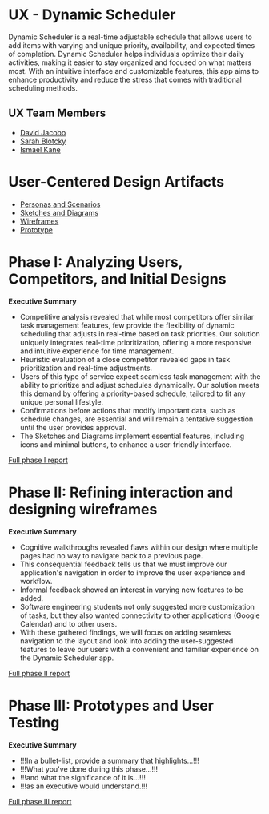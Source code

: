 # UX - Dynamic Scheduler

Dynamic Scheduler is a real-time adjustable schedule that allows users to add items with varying and unique priority, availability, and expected times of completion. Dynamic Scheduler helps individuals optimize their daily activities, making it easier to stay organized and focused on what matters most. With an intuitive interface and customizable features, this app aims to enhance productivity and reduce the stress that comes with traditional scheduling methods.

## UX Team Members

* [David Jacobo](https://usabilityengineering.github.io/ux-journal-djacobo3/)
* [Sarah Blotcky](https://usabilityengineering.github.io/ux-journal-scblotcky/)
* [Ismael Kane](https://usabilityengineering.github.io/ux-journal-Ismaelkane/)

# User-Centered Design Artifacts
 
* [Personas and Scenarios](personas/)
* [Sketches and Diagrams](sketches/)
* [Wireframes](wireframes/)
* [Prototype](#)

# Phase I: Analyzing Users, Competitors, and Initial Designs

**Executive Summary**

* Competitive analysis revealed that while most competitors offer similar task management features, few provide the flexibility of dynamic scheduling that adjusts in real-time based on task priorities. Our solution uniquely integrates real-time prioritization, offering a more responsive and intuitive experience for time management.
* Heuristic evaluation of a close competitor revealed gaps in task prioritization and real-time adjustments. 
* Users of this type of service expect seamless task management with the ability to prioritize and adjust schedules dynamically. Our solution meets this demand by offering a priority-based schedule, tailored to fit any unique personal lifestyle.
* Confirmations before actions that modify important data, such as schedule changes, are essential and will remain a tentative suggestion until the user provides approval.
* The Sketches and Diagrams implement essential features, including icons and minimal buttons, to enhance a user-friendly interface. 

[Full phase I report](phaseI/)

# Phase II: Refining interaction and designing wireframes

**Executive Summary**

* Cognitive walkthroughs revealed flaws within our design where multiple pages had no way to navigate back to a previous page.
* This consequential feedback tells us that we must improve our application's navigation in order to improve the user experience and workflow.
* Informal feedback showed an interest in varying new features to be added.
* Software engineering students not only suggested more customization of tasks, but they also wanted connectivity to other applications (Google Calendar) and to other users.
* With these gathered findings, we will focus on adding seamless navigation to the layout and look into adding the user-suggested features to leave our users with a convenient and familiar experience on the Dynamic Scheduler app.


[Full phase II report](phaseII/)

# Phase III: Prototypes and User Testing

**Executive Summary**

* !!!In a bullet-list, provide a summary that highlights...!!!
* !!!What you've done during this phase...!!!
* !!!and what the significance of it is...!!!
* !!!as an executive would understand.!!!

[Full phase III report](phaseIII/)
